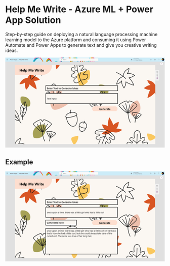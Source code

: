 # Help Me Write - Azure ML + Power App Solution

Step-by-step guide on deploying a natural language processing machine learning model to the Azure platform and consuming it using Power Automate and Power Apps to generate text and give you creative writing ideas.

<p align ="center"><img src="./Images/application-ui.png">

## Example
<p align ="center"><img src="./Images/application-demo.png">